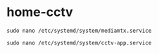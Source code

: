 # home-cctv


```angular2html
sudo nano /etc/systemd/system/mediamtx.service
```

```angular2html
sudo nano /etc/systemd/system/cctv-app.service
```